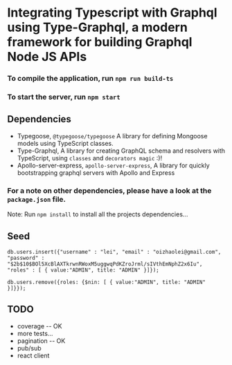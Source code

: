 # Integrating Typescript with Graphql using Type-Graphql, a modern framework for building Graphql Node JS APIs

### To compile the application, run `npm run build-ts`

### To start the server, run `npm start`

## Dependencies

 - Typegoose, `@typegoose/typegoose`  A library for defining Mongoose models using TypeScript classes.
 - Type-Graphql, A library for creating GraphQL schema and resolvers with TypeScript, using `classes` and `decorators magic` :)!
 - Apollo-server-express, `apollo-server-express`, A library for quickly bootstrapping graphql servers with Apollo and Express


  ### For a note on other dependencies, please have a look at the `package.json` file.


  Note: Run `npm install` to install all the projects dependencies...

## Seed
```
db.users.insert({"username" : "lei", "email" : "oizhaolei@gmail.com", "password" : "$2b$10$BOl5XcBlAXTkrwnRWoxM5uggwqPdKZroJrml/sIVthEmNphZ2x6Iu", "roles" : [ { value:"ADMIN", title: "ADMIN" }]});

db.users.remove({roles: {$nin: [ { value:"ADMIN", title: "ADMIN" }]}});
```
## TODO
- coverage         -- OK
- more tests...
- pagination       -- OK
- pub/sub
- react client

